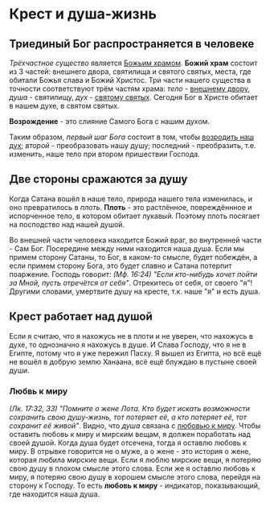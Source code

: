 # Крест и душа-жизнь

## Триединый Бог распространяется в человеке

*Трёхчастное существо* является <ins>Божьим храмом</ins>. **Божий храм** состоит из 3 частей: внешнего двора, святилища и святого святых, места, где обитали Божья слава и Божий Христос. Три части нашего существа в точности соответствуют трём частям храма: *тело* - <ins>внешнему двору</ins>, *душа* - святилищу, *дух* - <ins>святому святых</ins>. Сегодня Бог в Христе обитает в нашем духе, в святом святых.

**Возрождение** - это слияние Самого Бога с нашим духом.

Таким образом, *первый шаг Бога* состоит в том, чтобы <ins>возродить наш дух</ins>; *второй* - преобразовать нашу душу; последний - преобразить, т.е. изменить, наше тело при втором пришествии Господа.

## Две стороны сражаются за душу

Когда Сатана вошёл в наше тело, природа нашего тела изменилась, и оно превратилось в *плоть*. **Плоть** - это растлённое, повреждённное и испорченное тело, в котором обитает лукавый. Поэтому плоть посягает на посподство над нашей душой.

Во внешней части человека находится Божий враг, во внутренней части - Сам Бог. Посередине между ними находится наша душа. Если мы примем сторону Сатаны, то Бог, в каком-то смысле, будет побеждён, а если примем сторону Бога, это будет славно и Сатана потерпит поаржение. Господь говорит: *(Мф. 16:24) "Если кто-нибудь хочет пойти за Мной, пусть отречётся от себя"*. Отрекитесь от себя, от своего "я"! Другими словами, умертвите душу на кресте, т.к. наше "я" и есть душа. 

## Крест работает над душой

Если я считаю, что я нахожусь не в плоти и не уверен, что нахожусь в духе, то однозначно я нахожусь в душе. И Слава Господу, что я не в Египте, потому что я уже пережил Пасху. Я вышел из Египта, но всё ещё не вошёл в добрую землю Ханаана, всё ещё блуждаю в пустыне своей души.

### Любвь к миру

*(Лк. 17:32, 33) "Помните о жене Лота. Кто будет искать возможности сохранить свою душу-жизнь, тот потеряет её, а кто потеряет её, тот сохранит её живой"*. Видно, что *душа* связана с <ins>любовью к миру</ins>. Чтобы оставить любовь к миру и мирским вещам, я должен поработать над своей душой. Когда душа будет отсечена, тогда я оставлю любовь к миру. В отрывке говорится не о муже, а о жене - это история о жене, которая любила мирские вещи. Если я люблю мирские вещи, я потеряю свою душу в плохом смысле этого слова. Если же я оставлю любовь к миру, я потеряю свою душу в хорошем смысле этого слова, перейдя на сторону к Господу. То есть **любовь к миру** - индикатор, показывающий, где находится наша душа. 